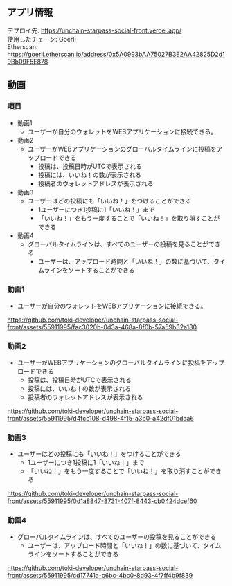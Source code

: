 ## アプリ情報

デプロイ先: https://unchain-starpass-social-front.vercel.app/  
使用したチェーン: Goerli  
Etherscan: https://goerli.etherscan.io/address/0x5A0993bAA75027B3E2AA42825D2d19Bb09F5E878  

## 動画

### 項目

* 動画1
  * ユーザーが自分のウォレットをWEBアプリケーションに接続できる。
* 動画2
  * ユーザーがWEBアプリケーションのグローバルタイムラインに投稿をアップロードできる
    * 投稿は、投稿日時がUTCで表示される
    * 投稿には、いいね！の数が表示される
    * 投稿者のウォレットアドレスが表示される
* 動画3
  * ユーザーはどの投稿にも「いいね！」をつけることができる
    * 1ユーザーにつき1投稿に1「いいね！」まで
    * 「いいね！」をもう一度することで「いいね！」を取り消すことができる
* 動画4
  * グローバルタイムラインは、すべてのユーザーの投稿を見ることができる
    * ユーザーは、アップロード時間と「いいね！」の数に基づいて、タイムラインをソートすることができる 

### 動画1
* ユーザーが自分のウォレットをWEBアプリケーションに接続できる。

https://github.com/toki-developer/unchain-starpass-social-front/assets/55911995/fac3020b-0d3a-468a-8f0b-57a59b32a180

### 動画2
* ユーザーがWEBアプリケーションのグローバルタイムラインに投稿をアップロードできる
    * 投稿は、投稿日時がUTCで表示される
    * 投稿には、いいね！の数が表示される
    * 投稿者のウォレットアドレスが表示される
 
https://github.com/toki-developer/unchain-starpass-social-front/assets/55911995/d4fcc108-d498-4f15-a3b0-a42df01bdaa6

### 動画3
* ユーザーはどの投稿にも「いいね！」をつけることができる
  * 1ユーザーにつき1投稿に1「いいね！」まで
  * 「いいね！」をもう一度することで「いいね！」を取り消すことができる
 
https://github.com/toki-developer/unchain-starpass-social-front/assets/55911995/0d1a8847-8731-407f-8443-cb0424dcef60

### 動画4
* グローバルタイムラインは、すべてのユーザーの投稿を見ることができる
    * ユーザーは、アップロード時間と「いいね！」の数に基づいて、タイムラインをソートすることができる
 
https://github.com/toki-developer/unchain-starpass-social-front/assets/55911995/cd17741a-c6bc-4bc0-8d93-4f7ff4b9f839
